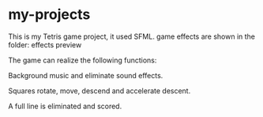 # my-projects
This is my Tetris game project, it used SFML.
game effects are shown in the folder: effects preview

The game can realize the following functions:

Background music and eliminate sound effects.

Squares rotate, move, descend and accelerate descent.

A full line is eliminated and scored.
